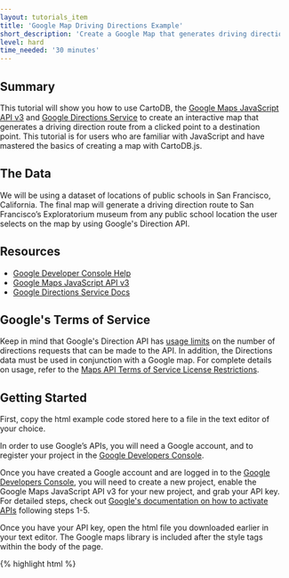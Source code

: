 ```yaml
---
layout: tutorials_item
title: 'Google Map Driving Directions Example'
short_description: 'Create a Google Map that generates driving directions from a point'
level: hard
time_needed: '30 minutes'
---
```


## Summary
This tutorial will show you how to use CartoDB, the [Google Maps JavaScript API v3](https://developers.google.com/maps/documentation/javascript/tutorial) and [Google Directions Service](https://developers.google.com/maps/documentation/javascript/directions) to create an interactive map that generates a driving direction route from a clicked point to a destination point. This tutorial is for users who are familiar with JavaScript and have mastered the basics of creating a map with CartoDB.js.

## The Data
We will be using a dataset of locations of public schools in San Francisco, California. The final map will generate a driving direction route to San Francisco’s Exploratorium museum from any public school location the user selects on the map by using Google's Direction API.

## Resources
* [Google Developer Console Help](https://developers.google.com/console/help/new)
* [Google Maps JavaScript API v3](https://developers.google.com/maps/documentation/javascript/tutorial)
* [Google Directions Service Docs](https://developers.google.com/maps/documentation/javascript/directions)

## Google's Terms of Service
Keep in mind that Google's Direction API has [usage limits](https://developers.google.com/maps/documentation/directions/#Limits) on the number of directions requests that can be made to the API. In addition, the Directions data must be used in conjunction with a Google map. For complete details on usage, refer to the [Maps API Terms of Service License Restrictions](https://developers.google.com/maps/terms#section_10_12).

## Getting Started 
First, copy the html example code stored here to a file in the text editor of your choice. 

In order to use Google’s APIs, you will need a Google account, and to register your project in the [Google Developers Console](https://console.developers.google.com/). 

Once you have created a Google account and are logged in to the [Google Developers Console](https://console.developers.google.com/), you will need to create a new project, enable the Google Maps JavaScript API v3 for your new project, and grab your API key. For detailed steps, check out [Google's documentation on how to activate APIs](https://developers.google.com/console/help/new/#activatingapis) following steps 1-5.

Once you have your API key, open the html file you downloaded earlier in your text editor. The Google maps library is included after the style tags within the body of the page.

{% highlight html %}
  <body>
    <div id="map"></div>

    <!-- include google maps library -->
    <script type="text/javascript" src="https://maps.googleapis.com/maps/api/js?key=INSERTYOURKEYHERE"></script>

    <!-- include cartodb.js library -->
    <script src="http://libs.cartocdn.com.s3.amazonaws.com/cartodb.js/v3/3.11/cartodb.js"></script>
{% endhighlight %}

Within the script tag for the google maps library, replace “INSERTYOURKEYHERE” with your API key.

## The Map
Let’s walk through the code. 

Within the head tag of the body, we have included some basic CSS styles for our map to render it as full screen, and we
also include the CartoDB stylesheet.

{% highlight html %}
<style>
  html, body, #map {
    height: 100%;
    padding: 0;
    margin: 0;
  }
</style>
{% endhighlight %}

Within the body of the page, we have an empty div element with an id of “map,” which we will use to store our map. 

{% highlight html %}
<div id="map"></div>
{% endhighlight %}

We create our map and the JavaScript to generate the driving directions within the last script tag. A variable called map stores our map as an object so we can apply methods to it. The function main() will generate our map and driving directions and is called when the page is loaded.

This line of code creates our new Google map:

{% highlight html %}
map = new google.maps.Map(document.getElementById("map"), myOptions); 
{% endhighlight %}

It takes our div element “map” and the options stored in the variable “myOptions,” such as the coordinates that center our map, the zoom level and the type of Google Map we want.

Directions are calculated using a DirectionsService object, which makes requests to the Google Maps API Directions Service and returns completed results, which are handled via the DirectionsRenderer object.

{% highlight html %}
// Create services for later rendering of directions
var directionsDisplay = new google.maps.DirectionsRenderer();
directionsDisplay.setMap(map);
var directionsService = new google.maps.DirectionsService();
{% endhighlight %}

We will be generating directions to one location, the Exploratorium.

{% highlight html %}
// The location of the Exploratorium
var exploratorium = new google.maps.LatLng(37.801434, -122.397561);
{% endhighlight %}

Our cartoDB data is stored within our viz.json data layer which we add to our map. Take a look at the JavaScript that generates our map and directions before we break this code down to it's smaller parts.

{% highlight html %}
// Our CartoDB visualization
var vizjson_url = "http://documentation.cartodb.com/api/v2/viz/4a885510-d6fb-11e4-aedb-0e4fddd5de28/viz.json";

cartodb.createLayer(map, vizjson_url)
       .addTo(map)
       .done(function(layers) {
          
    var subLayer = layers.getSubLayer(0);
            
    // Change our SQL applied to the layer to include Lat and Lon values in the response
    subLayer.set({"interactivity":"cartodb_id, lon, lat", "sql": "SELECT *, ST_X(the_geom) lon, ST_Y(the_geom) lat FROM schools_public_pt"})
            
    subLayer.setInteraction(true); // Interaction for that layer must be enabled
    cdb.vis.Vis.addCursorInteraction(map, subLayer); // undo with removeCursorInteraction

    // Setup our event when an object is clicked
    layers.on('featureClick', function(e, latlng, pos, data){
              
    // store the location of the clicked school
    var school = new google.maps.LatLng(data.lat, data.lon);

    // our DirectionsRequest
    var request = {
        origin : school,
        destination : exploratorium,
        travelMode : google.maps.TravelMode.DRIVING
    };

    // use route method to generate directions
    directionsService.route(request, function(response, status) {
        if (status == google.maps.DirectionsStatus.OK) {
          directionsDisplay.setDirections(response);
              }
          });
        });
    });
{% endhighlight %}

When a user selects a school location by clicking on one of the points on our map, we use a SQL query to get the latitude and longitude coordinates for the school from our CartoDB dataset. We will pass the coordinates to the Google Directions Service in order to generate the driving directions.

{% highlight html %}
// Change our SQL applied to the layer to include Lat and Lon values in the response
subLayer.set({"interactivity":"cartodb_id, lon, lat", "sql": "SELECT *, ST_X(the_geom) lon, ST_Y(the_geom) lat FROM schools_public_pt"})
{% endhighlight %}

We enable interactivity for our CartoDB data layer and undo interaction for each data point when the user selects a new location. When the event 'featureClick' is triggered, we store the location of the clicked school.

{% highlight html %}
subLayer.setInteraction(true); // Interaction for that layer must be enabled
cdb.vis.Vis.addCursorInteraction(map, subLayer); // undo with removeCursorInteraction

// Setup our event when an object is clicked
layers.on('featureClick', function(e, latlng, pos, data){
              
// store the location of the clicked school
var school = new google.maps.LatLng(data.lat, data.lon);
{% endhighlight %}

In order to generate driving directions, we must send a request to the Google Directions Service using the route() method. Our request includes the origin of our trip, which is set to the clicked school, our destination which we set as the exploratorium coordinates, and our [Travel Mode](https://developers.google.com/maps/documentation/javascript/directions#TravelModes). In this case, we want driving directions although Google provides other travel modes including bicycling and walking.

{% highlight html %}
// our DirectionsRequest
var request = {
    origin : school,
    destination : exploratorium,
    travelMode : google.maps.TravelMode.DRIVING
};
{% endhighlight %}

We pass our request to the Google DirectionsService object to generate the directions.

{% highlight html %}
// use route method to generate directions
directionsService.route(request, function(response, status) {
if (status == google.maps.DirectionsStatus.OK) {
directionsDisplay.setDirections(response);
    }
});
{% endhighlight %}

Earlier, we set the directionsDisplay to draw on our map using setMap(), which will draw the route once it is generated by Google.

{% highlight html %}
directionsDisplay.setMap(map);
{% endhighlight %}

For more information on Google's Directions Service, check out [Google's detailed documentation](https://developers.google.com/maps/documentation/javascript/directions).

